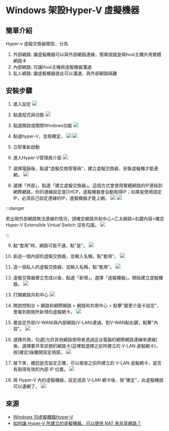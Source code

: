 # Windows 架設Hyper-V 虛擬機器


## 簡單介紹

Hyper-v 虛擬交換器類型，分為

1. 外部網路: 讓虛擬機器可以與外部網路連線，簡單說就是與host主機共用實體網路卡
2. 內部網路: 可讓Host主機與虛擬機器溝通
3. 私人網路: 讓虛擬機器彼此可以溝通，與外部網路隔離


## 安裝步驟

1. 進入設定
![](https://i.imgur.com/0HaPmEO.png)

2. 點選程式與功能
![](https://i.imgur.com/9hFN3jY.png)

3. 點選開啟或關閉Windows功能
![](https://i.imgur.com/wplWhDO.png)

4. 點選hyper-V，並按確定。
![](https://i.imgur.com/WfTsV3x.png)
![](https://i.imgur.com/2g932Xj.png)

5. 立即重新啟動

6. 進入Hyper-V管理員介面
![](https://i.imgur.com/7lzFr19.png)

7. 選擇電腦後，點選"虛擬交換管理員"，建立虛擬交換器，安裝虛擬機才能連網。
![](https://i.imgur.com/VXWcioC.png)

8. 選擇「外部」，點選「建立虛擬交換器」。這個方式會使用實體網路的IP連結到網際網路，你的連線設定是DHCP，虛擬機器會自動取得IP；如果是使用固定IP，必須自己設定連線的IP，虛擬機器才能上網。
![](https://i.imgur.com/SinXvco.png)
![](https://i.imgur.com/MmviKCK.png)

:::danger

若出現外部網路無法連線的情況，請確定網路共和中心>乙太網路>右鍵內容>確定 Hyper-V Extensible Virtual Switch 沒有勾選。
![](https://i.imgur.com/Kk6hILb.png)

:::


9. 點"套用"時，網路可能不通，點"是"。
![](https://i.imgur.com/qMuNHup.png)

10. 創造一個內部的虛擬交換器，並輸入名稱，點"套用"。
![](https://i.imgur.com/uvww8se.png)

11. 造一個私人的虛擬交換器，並輸入名稱，點"套用"。
![](https://i.imgur.com/0BILCyz.png)


12. 虛擬交換器建立完成以後，點選「新增」，選擇「虛擬機器」，開始建立虛擬機器。
![](https://i.imgur.com/KvFMw5k.png)

13. 打開網路共和中心
![](https://i.imgur.com/GmKbFYs.png)

14. 開啟控制台 > 網路和網際網路 > 網路和共用中心 > 點擊"變更介面卡設定"，會看到剛剛所新增的虛擬網卡。
![](https://i.imgur.com/m3sqVJc.png)

15. 要設定外部(V-WAN)與內部網路(V-LAN)連通，對V-WAN點右鍵，點擊"內容"。
![](https://i.imgur.com/7dM3e5m.png)

16. 選擇共用，勾選[允許其他網路使用者透過這台電腦的網際網路連線來連線]後，選擇要共享訊號的網路卡(這裡就選擇之前所建立的 V-LAN 虛擬網卡)，按[確定]後離開設定視窗。
![](https://i.imgur.com/PYZAXci.png)

17. 接下來，確認是否設定正確，可以檢查之前所建立的 V-LAN 虛擬網卡，是否有取得有效的內部 IP 位置。
![](https://i.imgur.com/hg4uNYh.png)

18. 將 Hyper-V 內的虛擬機器，設定成該 V-LAN 網卡後，按"確定"，此虛擬機就可以連網了。
![](https://i.imgur.com/3BKO3Jh.png)







## 來源
- [Windows 10虛擬機器Hyper-V](https://blog.xuite.net/yh96301/blog/459512721-Windows+10%E8%99%9B%E6%93%AC%E6%A9%9F%E5%99%A8Hyper-V)
- [如何讓 Hyper-V 所建立的虛擬機器，可以使用 NAT 來共享網路？](https://key.chtouch.com/ContentView.aspx?P=2249)